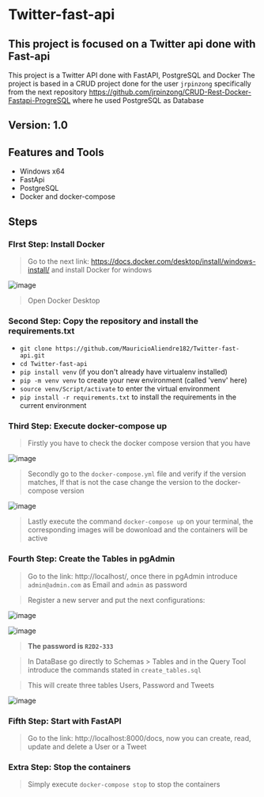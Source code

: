 # Twitter-fast-api
## This project is focused on a Twitter api done with Fast-api

This project is a Twitter API done with FastAPI, PostgreSQL and Docker
The project is based in a CRUD project done for the user `jrpinzong` specifically from the next repository https://github.com/jrpinzong/CRUD-Rest-Docker-Fastapi-ProgreSQL where he used PostgreSQL as Database

## Version: 1.0
## Features and Tools
- Windows x64
- FastApi
- PostgreSQL
- Docker and docker-compose

## Steps
### FIrst Step: Install Docker
> Go to the next link: https://docs.docker.com/desktop/install/windows-install/ and install Docker for windows

![image](https://user-images.githubusercontent.com/86843637/208322964-ba2a4134-e02a-462c-be26-5408523e8b54.png)

> Open Docker Desktop

### Second Step: Copy the repository and install the requirements.txt
- `git clone https://github.com/MauricioAliendre182/Twitter-fast-api.git`
- `cd Twitter-fast-api`
- `pip install venv` (if you don't already have virtualenv installed)
- `pip -m venv venv` to create your new environment (called 'venv' here)
- `source venv/Script/activate` to enter the virtual environment
- `pip install -r requirements.txt` to install the requirements in the current environment

### Third Step: Execute docker-compose up
> Firstly you have to check the docker compose version that you have

![image](https://user-images.githubusercontent.com/86843637/208323872-d7946d27-9505-4603-94cd-983c1c66b44a.png)

> Secondly go to the `docker-compose.yml` file and verify if the version matches, If that is not the case change the version to the docker-compose version

![image](https://user-images.githubusercontent.com/86843637/208324014-22ee7792-0c02-4099-8149-8c50c112e0ab.png)

> Lastly execute the command `docker-compose up` on your terminal, the corresponding images will be dowonload and the containers will be active

### Fourth Step: Create the Tables in pgAdmin
> Go to the link: http://localhost/, once there in pgAdmin introduce `admin@admin.com` as Email and `admin` as password

> Register a new server and put the next configurations:

![image](https://user-images.githubusercontent.com/86843637/208324315-b9069136-bfc4-45cb-a371-7edb76bc5628.png)

![image](https://user-images.githubusercontent.com/86843637/208324323-9f26eec0-4052-41ad-b2c7-d03e87368a00.png)

> **The password is `R2D2-333`**

> In DataBase go directly to Schemas > Tables and in the Query Tool introduce the commands stated in `create_tables.sql`

> This will create three tables Users, Password and Tweets

![image](https://user-images.githubusercontent.com/86843637/208324554-5a221b3d-ddd7-4ec9-becc-32199d5cbcb9.png)

### Fifth Step: Start with FastAPI
> Go to the link: http://localhost:8000/docs, now you can create, read, update and delete a User or a Tweet

### Extra Step: Stop the containers
> Simply execute `docker-compose stop` to stop the containers